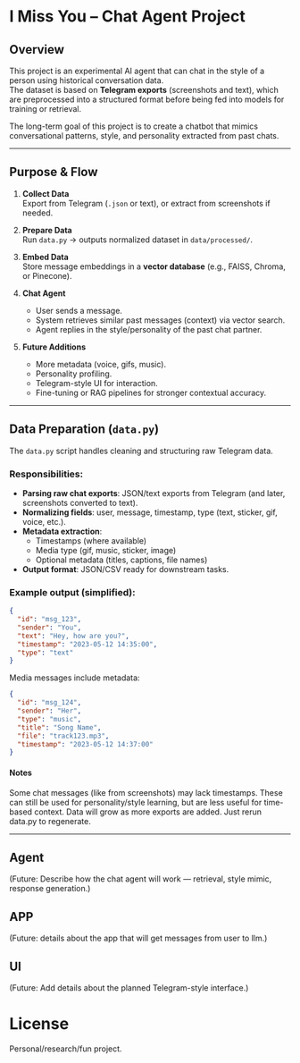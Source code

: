 # I Miss You – Chat Agent Project

## Overview
This project is an experimental AI agent that can chat in the style of a person using historical conversation data.  
The dataset is based on **Telegram exports** (screenshots and text), which are preprocessed into a structured format before being fed into models for training or retrieval.  

The long-term goal of this project is to create a chatbot that mimics conversational patterns, style, and personality extracted from past chats.

---
## Purpose & Flow

1. **Collect Data**  
   Export from Telegram (`.json` or text), or extract from screenshots if needed.  

2. **Prepare Data**  
   Run `data.py` → outputs normalized dataset in `data/processed/`.  

3. **Embed Data**  
   Store message embeddings in a **vector database** (e.g., FAISS, Chroma, or Pinecone).  

4. **Chat Agent**  
   - User sends a message.  
   - System retrieves similar past messages (context) via vector search.  
   - Agent replies in the style/personality of the past chat partner.  

5. **Future Additions**  
   - More metadata (voice, gifs, music).  
   - Personality profiling.  
   - Telegram-style UI for interaction.  
   - Fine-tuning or RAG pipelines for stronger contextual accuracy.
     
---

## Data Preparation (`data.py`)

The `data.py` script handles cleaning and structuring raw Telegram data.

### Responsibilities:
- **Parsing raw chat exports**: JSON/text exports from Telegram (and later, screenshots converted to text).  
- **Normalizing fields**: user, message, timestamp, type (text, sticker, gif, voice, etc.).  
- **Metadata extraction**:  
  - Timestamps (where available)  
  - Media type (gif, music, sticker, image)  
  - Optional metadata (titles, captions, file names)  
- **Output format**: JSON/CSV ready for downstream tasks.

### Example output (simplified):
```json
{
  "id": "msg_123",
  "sender": "You",
  "text": "Hey, how are you?",
  "timestamp": "2023-05-12 14:35:00",
  "type": "text"
}
```
Media messages include metadata:
```json
{
  "id": "msg_124",
  "sender": "Her",
  "type": "music",
  "title": "Song Name",
  "file": "track123.mp3",
  "timestamp": "2023-05-12 14:37:00"
}
```
#### Notes
Some chat messages (like from screenshots) may lack timestamps.
These can still be used for personality/style learning, but are less useful for time-based context.
Data will grow as more exports are added. Just rerun data.py to regenerate.

---

## Agent

(Future: Describe how the chat agent will work — retrieval, style mimic, response generation.)

## APP

(Future: details about the app that will get messages from user to llm.)

## UI

(Future: Add details about the planned Telegram-style interface.)

# License

Personal/research/fun project.
